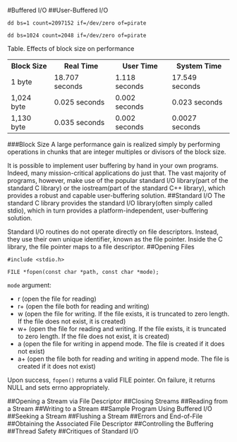 #Buffered I/O
##User-Buffered I/O

```
dd bs=1 count=2097152 if=/dev/zero of=pirate

dd bs=1024 count=2048 if=/dev/zero of=pirate
```

Table. Effects of block size on performance

<table>
<tr>
<th>Block Size</th>
<th>Real Time</th>
<th>User Time</th>
<th>System Time</th>
</tr>
<tr>
<td>1 byte</td>
<td>18.707 seconds</td>
<td>1.118 seconds</td>
<td>17.549 seconds</td>
</tr>
<tr>
<td>1,024 byte</td>
<td>0.025 seconds</td>
<td>0.002 seconds</td>
<td>0.023 seconds</td>
</tr>
<tr>
<td>1,130 byte</td>
<td>0.035 seconds</td>
<td>0.002 seconds</td>
<td>0.0027 seconds</td>
</tr>
</table>
###Block Size
A large performance gain is realized simply by performing operations in chunks that are integer multiples or divisors of the block size.

It is possible to implement user buffering by hand in your own programs. Indeed, many mission-critical applications do just that. The vast majority of programs, however, make use of the popular standard I/O library(part of the standard C library) or the iostream(part of the standard C++ library), which provides a robust and capable user-buffering solution.
##Standard I/O
The standard C library provides the standard I/O library(often simply called stdio), which in turn provides a platform-independent, user-buffering solution.

Standard I/O routines do not operate directly on file descriptors. Instead, they use their own unique identifier, known as the file pointer. Inside the C library, the file pointer maps to a file descriptor.
##Opening Files
```
#include <stdio.h>

FILE *fopen(const char *path, const char *mode);
```
`mode` argument:

- r (open the file for reading)
- r+ (open the file both for reading and writing)
- w (open the file for writing. If the file exists, it is truncated to zero length. If the file does not exist, it is created)
- w+ (open the file for reading and writing. If the file exists, it is truncated to zero length. If the file does not exist, it is created)
- a (open the file for writing in append mode. The file is created if it does not exist)
- a+ (open the file both for reading and writing in append mode. The file is created if it does not exist)

Upon success, `fopen()` returns a valid FILE pointer. On failure, it returns NULL and sets errno appropriately.

##Opening a Stream via File Descriptor
##Closing Streams
##Reading from a Stream
##Writing to a Stream
##Sample Program Using Buffered I/O
##Seeking a Stream
##Flushing a Stream
##Errors and End-of-File
##Obtaining the Associated File Descriptor
##Controlling the Buffering
##Thread Safety
##Critiques of Standard I/O